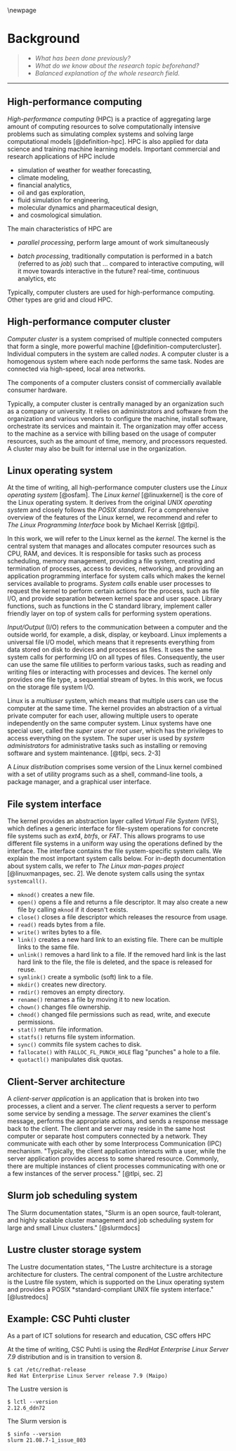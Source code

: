 \newpage

# Background
> - *What has been done previously?*
> - *What do we know about the research topic beforehand?*
> - *Balanced explanation of the whole research field.*

---

## High-performance computing
*High-performance computing* (HPC) is a practice of aggregating large amount of computing resources to solve computationally intensive problems such as simulating complex systems and solving large computational models [@definition-hpc].
HPC is also applied for data science and training machine learning models.
Important commercial and research applications of HPC include 

* simulation of weather for weather forecasting, 
* climate modeling, 
* financial analytics, 
* oil and gas exploration, 
* fluid simulation for engineering, 
* molecular dynamics and pharmaceutical design, 
* and cosmological simulation. 

The main characteristics of HPC are

- *parallel processing*, perform large amount of work simultaneously

- *batch processing*, traditionally computation is performed in a batch (referred to as *job*) such that ... compared to interactive computing, will it move towards interactive in the future? real-time, continuous analytics, etc

Typically, computer clusters are used for high-performance computing.
Other types are grid and cloud HPC.


## High-performance computer cluster
*Computer cluster* is a system comprised of multiple connected computers that form a single, more powerful machine [@definition-computercluster].
Individual computers in the system are called *nodes*.
A computer cluster is a homogenous system where each node performs the same task.
Nodes are connected via high-speed, local area networks.

The components of a computer clusters consist of commercially available consumer hardware.

Typically, a computer cluster is centrally managed by an organization such as a company or university.
It relies on administrators and software from the organization and various vendors to configure the machine, install software, orchestrate its services and maintain it.
The organization may offer access to the machine as a service with billing based on the usage of computer resources, such as the amount of time, memory, and processors requested.
A cluster may also be built for internal use in the organization.


## Linux operating system
At the time of writing, all high-performance computer clusters use the *Linux operating system* [@osfam].
The *Linux kernel* [@linuxkernel] is the core of the Linux operating system.
It derives from the original *UNIX operating system* and closely follows the *POSIX standard*. For a comprehensive overview of the features of the Linux kernel, we recommend and refer to *The Linux Programming Interface* book by Michael Kerrisk [@tlpi].

In this work, we will refer to the Linux kernel as the *kernel*.
The kernel is the central system that manages and allocates computer resources such as CPU, RAM, and devices.
It is responsible for tasks such as process scheduling, memory management, providing a file system, creating and termination of processes, access to devices, networking, and providing an application programming interface for system calls which makes the kernel services available to programs.
*System calls* enable user processes to request the kernel to perform certain actions for the process, such as file I/O, and provide separation between kernel space and user space.
Library functions, such as functions in the C standard library, implement caller friendly layer on top of system calls for performing system operations.

*Input/Output* (I/O) refers to the communication between a computer and the outside world, for example, a disk, display, or keyboard.
Linux implements a universal file I/O model, which means that it represents everything from data stored on disk to devices and processes as files.
It uses the same system calls for performing I/O on all types of files.
Consequently, the user can use the same file utilities to perform various tasks, such as reading and writing files or interacting with processes and devices.
The kernel only provides one file type, a sequential stream of bytes.
In this work, we focus on the storage file system I/O.

Linux is a *multiuser* system, which means that multiple users can use the computer at the same time.
The kernel provides an abstraction of a virtual private computer for each user, allowing multiple users to operate independently on the same computer system.
Linux systems have one special user, called the *super user* or *root user*, which has the privileges to access everything on the system.
The super user is used by *system administrators* for administrative tasks such as installing or removing software and system maintenance. [@tlpi, secs. 2-3]

A *Linux distribution* comprises some version of the Linux kernel combined with a set of utility programs such as a shell, command-line tools, a package manager, and a graphical user interface.


## File system interface
The kernel provides an abstraction layer called *Virtual File System* (VFS), which defines a generic interface for file-system operations for concrete file systems such as *ext4*, *btrfs*, or *FAT*.
This allows programs to use different file systems in a uniform way using the operations defined by the interface.
The interface contains the file system-specific system calls.
We explain the most important system calls below.
For in-depth documentation about system calls, we refer to *The Linux man-pages project* [@linuxmanpages, sec. 2].
We denote system calls using the syntax `systemcall()`.

- `mknod()` creates a new file.
- `open()` opens a file and returns a file descriptor.
It may also create a new file by calling `mknod` if it doesn't exists.
- `close()` closes a file descriptor which releases the resource from usage.
- `read()` reads bytes from a file.
- `write()` writes bytes to a file.
- `link()` creates a new hard link to an existing file.
There can be multiple links to the same file.
- `unlink()` removes a hard link to a file.
If the removed hard link is the last hard link to the file, the file is deleted, and the space is released for reuse.
- `symlink()` create a symbolic (soft) link to a file.
- `mkdir()` creates new directory.
- `rmdir()` removes an empty directory.
- `rename()` renames a file by moving it to new location.
- `chown()` changes file ownership.
- `chmod()` changed file permissions such as read, write, and execute permissions.
- `stat()` return file information.
- `statfs()` returns file system information.
- `sync()` commits file system caches to disk.
- `fallocate()` with `FALLOC_FL_PUNCH_HOLE` flag "punches" a hole to a file.
- `quotactl()` manipulates disk quotas.


## Client-Server architecture
A *client-server application* is an application that is broken into two processes, a client and a server.
The *client* requests a server to perform some service by sending a message.
The *server* examines the client's message, performs the appropriate actions, and sends a response message back to the client.
The client and server may reside in the same host computer or separate host computers connected by a network.
They communicate with each other by some Interprocess Communication (IPC) mechanism.
"Typically, the client application interacts with a user, while the server application provides access to some shared resource. Commonly, there are multiple instances of client processes communicating with one or a few instances of the server process." [@tlpi, sec. 2]


## Slurm job scheduling system
The Slurm documentation states, "Slurm is an open source, fault-tolerant, and highly scalable cluster management and job scheduling system for large and small Linux clusters." [@slurmdocs]


## Lustre cluster storage system
The Lustre documentation states, "The Lustre architecture is a storage architecture for clusters. The central component of the Lustre architecture is the Lustre file system, which is supported on the Linux operating system and provides a POSIX \*standard-compliant UNIX file system interface." [@lustredocs]


## Example: CSC Puhti cluster
As a part of ICT solutions for research and education, CSC offers HPC

At the time of writing, CSC Puhti is using the *RedHat Enterprise Linux Server 7.9* distribution and is in transition to version 8.

```
$ cat /etc/redhat-release
Red Hat Enterprise Linux Server release 7.9 (Maipo)
```

The Lustre version is 

```
$ lctl --version
2.12.6_ddn72
```

The Slurm version is

```
$ sinfo --version
slurm 21.08.7-1_issue_803
```

